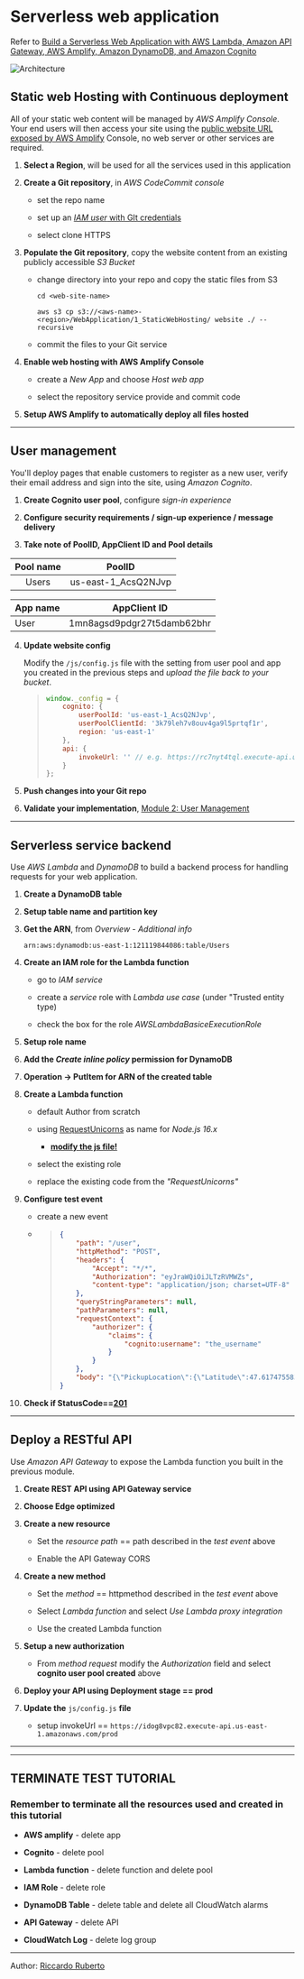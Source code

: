 # Serverless web application

Refer to [Build a Serverless Web Application with AWS Lambda, Amazon API Gateway, AWS Amplify, Amazon DynamoDB, and Amazon Cognito](https://aws.amazon.com/getting-started/hands-on/build-serverless-web-app-lambda-apigateway-s3-dynamodb-cognito/?nc1=h_ls)

<img src="./images/Architecture.png" title="" alt="Architecture" data-align="center">

## Static web Hosting with Continuous deployment

All of your static web content will be managed by *AWS Amplify Console*. Your end users will then access your site using the <u>public website URL exposed by AWS Amplify</u> Console, no web server or other services are required.

1. **Select a Region**, will be used for all the services used in this application

2. **Create a Git repository**, in *AWS CodeCommit console*
   
   * set the repo name
   
   * set up an <u>*IAM user* with GIt credentials</u>
   
   * select clone HTTPS

3. **Populate the Git repository**, copy the website content from an existing publicly accessible *S3 Bucket*
   
   * change directory into your repo and copy the static files from S3
     
     `cd <web-site-name>`
     
     `aws s3 cp s3://<aws-name>-<region>/WebApplication/1_StaticWebHosting/ website ./ --recursive`
   
   * commit the files to your Git service

4. **Enable web hosting with AWS Amplify Console**
   
   * create a *New App* and choose *Host web app*
   
   * select the repository service provide and commit code

5. **Setup AWS Amplify to automatically deploy all files hosted**

---

## User management

You'll deploy pages that enable customers to register as a new user, verify their email address and sign into the site, using *Amazon Cognito*.

1. **Create Cognito user pool**, configure *sign-in experience*

2. **Configure security requirements / sign-up experience / message delivery**

3. **Take note of PoolID, AppClient ID and Pool details**

| Pool name | PoolID              |
|:---------:|:-------------------:|
| Users     | us-east-1_AcsQ2NJvp |

| App name | AppClient ID               |
| -------- | -------------------------- |
| User     | 1mn8agsd9pdgr27t5damb62bhr |

4. **Update website config**
   
   Modify the `/js/config.js` file with the setting from user pool and app you created in the previous steps and *upload the file back to your bucket*.
   
   > ```javascript
   > window._config = {
   >     cognito: {
   >         userPoolId: 'us-east-1_AcsQ2NJvp',
   >         userPoolClientId: '3k79leh7v8ouv4ga9l5prtqf1r',
   >         region: 'us-east-1'
   >     },
   >     api: {
   >         invokeUrl: '' // e.g. https://rc7nyt4tql.execute-api.us-east-1.amazonaws.com/prod',
   >     }
   > };
   > ```

5. **Push changes into your Git repo**

6. **Validate your implementation**, [Module 2: User Management](https://aws.amazon.com/getting-started/hands-on/build-serverless-web-app-lambda-apigateway-s3-dynamodb-cognito/module-2/)

---

## Serverless service backend

Use *AWS Lambda* and *DynamoDB* to build a backend process for handling requests for your web application.

1. **Create a DynamoDB table**

2. **Setup table name and partition key**

3. **Get the ARN**, from *Overview* - *Additional info*
   
   `arn:aws:dynamodb:us-east-1:121119844086:table/Users`

4. **Create an IAM role for the Lambda function**
   
   * go to *IAM service*
   
   * create a *service* role with *Lambda use case* (under "Trusted entity type)
   
   * check the box for the role *AWSLambdaBasiceExecutionRole*

5. **Setup role name**

6. **Add the *Create inline policy* permission for DynamoDB**

7. **Operation -> PutItem for ARN of the created table**

8. **Create a Lambda function**
   
   * default Author from scratch
   
   * using [RequestUnicorns](https://webapp.serverlessworkshops.io/serverlessbackend/lambda/requestUnicorn.js) as name for *Node.js 16.x*
     
     * **<u>modify the js file!</u>**
   
   * select the existing role
   
   * replace the existing code from the *"RequestUnicorns"*

9. **Configure test event**
   
   * create a new event
   
   * > ```json
     > {
     >     "path": "/user",
     >     "httpMethod": "POST",
     >     "headers": {
     >         "Accept": "*/*",
     >         "Authorization": "eyJraWQiOiJLTzRVMWZs",
     >         "content-type": "application/json; charset=UTF-8"
     >     },
     >     "queryStringParameters": null,
     >     "pathParameters": null,
     >     "requestContext": {
     >         "authorizer": {
     >             "claims": {
     >                 "cognito:username": "the_username"
     >             }
     >         }
     >     },
     >     "body": "{\"PickupLocation\":{\"Latitude\":47.6174755835663,\"Longitude\":-122.28837066650185}}"
     > }
     > ```

10. **Check if StatusCode==<u>201</u>**

---

## Deploy a RESTful API

Use *Amazon API Gateway* to expose the Lambda function you built in the previous module.

1. **Create REST API using API Gateway service**

2. **Choose Edge optimized**

3. **Create a new resource**
   
   * Set the *resource path* == path described in the *test event* above
   
   * Enable the API Gateway CORS

4. **Create a new method**
   
   * Set the *method* == httpmethod described in the *test event* above
   
   * Select *Lambda function* and select *Use Lambda proxy integration*
   
   * Use the created Lambda function

5. **Setup a new authorization**
   
   * From *method request* modify the *Authorization* field and select **cognito user pool created** above

6. **Deploy your API using Deployment stage == prod**

7. **Update the** `js/config.js` **file**
   
   * setup invokeUrl == `https://idog8vpc82.execute-api.us-east-1.amazonaws.com/prod`

---

---

## TERMINATE TEST TUTORIAL

### Remember to terminate all the resources used and created in this tutorial

- **AWS amplify** - delete app

- **Cognito** - delete pool

- **Lambda function** - delete function and delete pool

- **IAM Role** - delete role

- **DynamoDB Table** - delete table and delete all CloudWatch alarms

- **API Gateway** - delete API

- **CloudWatch Log** - delete log group

---

Author: [Riccardo Ruberto](https://github.com/RiccardoRobb)
